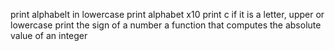 print alphabelt in lowercase
print alphabet x10
print c if it is a letter, upper or lowercase
print the sign of a number
a function that computes the absolute value of an integer

